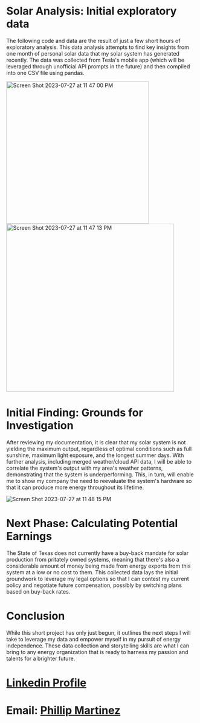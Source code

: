 # Solar Analysis: Initial exploratory data 

The following code and data are the result of just a few short hours of exploratory analysis. This data analysis attempts to find key insights from one month of personal solar data that my solar system has generated recently. The data was collected from Tesla's mobile app (which will be leveraged through unofficial API prompts in the future) and then compiled into one CSV file using pandas.

<img width="377" alt="Screen Shot 2023-07-27 at 11 47 00 PM" src="https://github.com/Phil-Mart/solar-analysis/assets/120279988/ed99b196-3a3a-49ff-88f1-c889e34272ac">

<img width="444" alt="Screen Shot 2023-07-27 at 11 47 13 PM" src="https://github.com/Phil-Mart/solar-analysis/assets/120279988/8570f7b8-7db9-4edb-b496-2098c5387c59">

# Initial Finding: Grounds for Investigation

After reviewing my documentation, it is clear that my solar system is not yielding the maximum output, regardless of optimal conditions such as full sunshine, maximum light exposure, and the longest summer days. With further analysis, including merged weather/cloud API data, I will be able to correlate the system's output with my area's weather patterns, demonstrating that the system is underperforming. This, in turn, will enable me to show my company the need to reevaluate the system's hardware so that it can produce more energy throughout its lifetime.

![Screen Shot 2023-07-27 at 11 48 15 PM](https://github.com/Phil-Mart/solar-analysis/assets/120279988/0682b06a-dc92-4c76-8353-93479d106c9b)

# Next Phase: Calculating Potential Earnings

The State of Texas does not currently have a buy-back mandate for solar production from pritately owned systems, meaning that there's also a considerable amount of money being made from energy exports from this system at a low or no cost to them. This collected data lays the initial groundwork to leverage my legal options so that I can contest my current policy and negotiate future compensation, possibly by switching plans based on buy-back rates.

# Conclusion

While this short project has only just begun, it outlines the next steps I will take to leverage my data and empower myself in my pursuit of energy independence. These data collection and storytelling skills are what I can bring to any energy organization that is ready to harness my passion and talents for a brighter future.


# [Linkedin Profile](linkedin.com/in/phil-mart) 
# Email: [Phillip Martinez](PhillipMartinez@my.unt.edu) 
